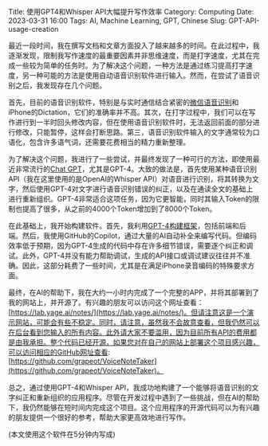 Title: 使用GPT4和Whisper API大幅提升写作效率
Category: Computing
Date: 2023-03-31 16:00
Tags: AI, Machine Learning, GPT, Chinese
Slug: GPT-API-usage-creation

最近一段时间，我在撰写文档和文章方面投入了越来越多的时间。在此过程中，我逐渐发现，限制我写作速度的最重要因素并非思维速度，而是打字速度，尤其在完成一些较为简单的任务时。为了解决这个问题，一种方法是通过练习提高打字速度，另一种可能的方法是使用自动语音识别软件进行输入。然而，在尝试了语音识别之后，我发现存在几个问题。

首先，目前的语音识别软件，特别是与实时通信结合紧密的[微信语音识别](/wechat-bot.html)和iPhone的Dictation，它们的准确率并不高。其次，在打字过程中，我们可以在写作进行到一半时回头修改内容，但在使用语音识别软件时，无法返回前面的部分进行修改，只能暂停，这样会打断思路。第三，语音识别软件输入的文字通常较为口语化，包含许多语气词，还需要花费相当的精力重新整理。

为了解决这个问题，我进行了一些尝试，并最终发现了一种可行的方法，即使用最近非常流行的[Chat GPT](/ai-it-impact.html)，尤其是GPT-4。大致的做法是，首先使用某种语音识别API（我在这里使用的是OpenAI的Whisper API）对语音进行识别，将其转换为文字，然后使用GPT-4对文字进行语音识别错误的纠正，以及在通读全文的基础上进行重新组织。GPT-4非常适合这项任务，因为它更智能，同时其输入Token的限制也提高了很多，从之前的4000个Token增加到了8000个Token。

在此基础上，我开始构建软件。首先，我利用[GPT-4构建框架](/ai-coding.html)，包括前端和后端。然后，我使用GitHub的Copilot，通过大量的AI自动补全来编写代码。但编码效率低于预期，因为GPT-4生成的代码中存在许多细节错误，需要逐个纠正和调试。此外，GPT-4并没有能力帮助调试，生成的API接口或调试建议往往并不准确。因此，这部分耗费了一些时间，尤其是在满足iPhone录音编码的特殊要求方面。

最终，在AI的帮助下，我在大约一小时内完成了一个完整的APP，并将其部署到了我的网站上，并开源了。有兴趣的朋友可以访问这个网址查看：[https://lab.yage.ai/notes/](https://lab.yage.ai/notes/)。但请注意这是一个演示网站，可能会有些不稳定。同时，请注意，虽然我不会故意查看，但我仍然可以在后台看到您输入的所有内容。此外请大家不要滥用，因为目前所有API的费用都是由我承担。整个代码已经开源，如果您对在自己的网站上部署这个项目感兴趣，可以访问相应的GitHub网址查看: [https://github.com/grapeot/VoiceNoteTaker](https://github.com/grapeot/VoiceNoteTaker)。

总之，通过使用GPT-4和Whisper API，我成功地构建了一个能够将语音识别的文字纠正和重新组织的应用程序。尽管在开发过程中遇到了一些挑战，但在AI的帮助下，我仍然能够在短时间内完成这个项目。这个应用程序的开源代码可以为有兴趣的朋友提供一个很好的参考，帮助大家更高效地进行写作。

(本文使用这个软件在5分钟内写成)

<script async data-uid="65448d4615" src="https://yage.kit.com/65448d4615/index.js"></script>
